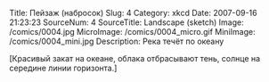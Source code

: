 Title: Пейзаж (набросок) 
Slug: 4 
Category: xkcd 
Date: 2007-09-16 21:23:23 
SourceNum: 4 
SourceTitle: Landscape (sketch) 
Image: /comics/0004.jpg 
MicroImage: /comics/0004_micro.gif 
MiniImage: /comics/0004_mini.jpg 
Description: Река течёт по океану 

[Красивый закат на океане, облака отбрасывают тень, солнце на середине линии горизонта.]